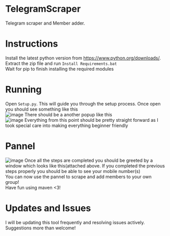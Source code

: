 # TelegramScraper
Telegram scraper and Member adder.

# Instructions
Install the latest python version from https://www.python.org/downloads/. <br>
Extract the zip file and run ``Install Requirements.bat`` <br>
Wait for pip to finish installing the required modules <br>

# Running
Open ``Setup.py``. This will guide you through the setup process.
Once open you should see something like this<br>
![image](https://user-images.githubusercontent.com/106054980/169857473-fb42bac3-91c5-4427-8b3f-7582dfae63e6.png)
There should be a another popup like this<br>
![image](https://user-images.githubusercontent.com/106054980/169857933-ee7ce62d-29b9-4190-a516-3303dd8e40e3.png)
Everything from this point should be pretty straight forward as I took special care into making everything beginner friendly<br>

# Pannel
![image](https://user-images.githubusercontent.com/106054980/169859125-b0abc57a-3c64-40e3-b76b-e888766a300a.png)
Once all the steps are completed you should be greeted by a window which looks like this(attached above. If you completed the previous steps properly you should be able to see your mobile number(s)<br>
You can now use the pannel to scrape and add members to your own group!<br>
Have fun using maven <3!<br>

# Updates and Issues
I will be updating this tool frequently and resolving issues actively. <br>
Suggestions more than welcome! 


